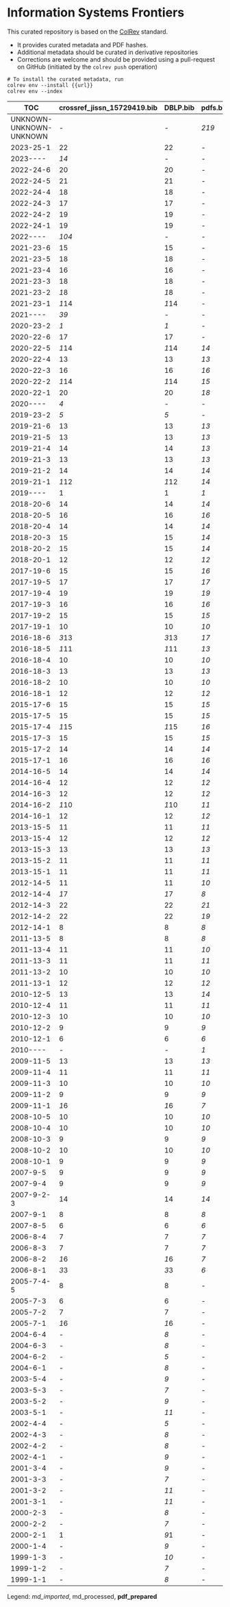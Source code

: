 # Information Systems Frontiers

This curated repository is based on the [ColRev](https://github.com/CoLRev-Ecosystem/colrev) standard.

- It provides curated metadata and PDF hashes.
- Additional metadata should be curated in derivative repositories
- Corrections are welcome and should be provided using a pull-request on GitHub (initiated by the `colrev push` operation)

```
# To install the curated metadata, run
colrev env --install {{url}}
colrev env --index
```

<!-- TABLE_SUMMARY -->

|TOC           |crossref_jissn_15729419.bib|DBLP.bib        |pdfs.bib        |all_merged      |
|--------------|----------------|----------------|----------------|----------------|
|UNKNOWN-UNKNOWN-UNKNOWN|               -|               -|           *219*|              NO|
|2023-25-1     |              22|              22|               -|              NO|
|2023----      |            *14*|               -|               -|              NO|
|2022-24-6     |              20|              20|               -|              NO|
|2022-24-5     |              21|              21|               -|              NO|
|2022-24-4     |              18|              18|               -|              NO|
|2022-24-3     |              17|              17|               -|              NO|
|2022-24-2     |              19|              19|               -|              NO|
|2022-24-1     |              19|              19|               -|              NO|
|2022----      |           *104*|               -|               -|              NO|
|2021-23-6     |              15|              15|               -|              NO|
|2021-23-5     |              18|              18|               -|              NO|
|2021-23-4     |              16|              16|               -|              NO|
|2021-23-3     |              18|              18|               -|              NO|
|2021-23-2     |            *1*8|            *1*8|               -|              NO|
|2021-23-1     |           *1*14|           *1*14|               -|              NO|
|2021----      |            *39*|               -|               -|              NO|
|2020-23-2     |             *1*|             *1*|               -|              NO|
|2020-22-6     |              17|              17|               -|              NO|
|2020-22-5     |           *1*14|           *1*14|            *14*|              NO|
|2020-22-4     |              13|              13|            *13*|              NO|
|2020-22-3     |              16|              16|            *16*|              NO|
|2020-22-2     |           *1*14|           *1*14|            *15*|              NO|
|2020-22-1     |              20|              20|            *18*|              NO|
|2020----      |             *4*|               -|               -|              NO|
|2019-23-2     |             *5*|             *5*|               -|              NO|
|2019-21-6     |              13|              13|            *13*|              NO|
|2019-21-5     |              13|              13|            *13*|              NO|
|2019-21-4     |              14|              14|            *13*|              NO|
|2019-21-3     |              13|              13|            *13*|              NO|
|2019-21-2     |              14|              14|            *14*|              NO|
|2019-21-1     |           *1*12|           *1*12|            *14*|              NO|
|2019----      |               1|               1|             *1*|              NO|
|2018-20-6     |              14|              14|            *14*|              NO|
|2018-20-5     |              16|              16|            *16*|              NO|
|2018-20-4     |              14|              14|            *14*|              NO|
|2018-20-3     |              15|              15|            *14*|              NO|
|2018-20-2     |              15|              15|            *14*|              NO|
|2018-20-1     |              12|              12|            *12*|              NO|
|2017-19-6     |              15|              15|            *16*|              NO|
|2017-19-5     |              17|              17|            *17*|              NO|
|2017-19-4     |              19|              19|            *19*|              NO|
|2017-19-3     |              16|              16|            *16*|              NO|
|2017-19-2     |              15|              15|            *15*|              NO|
|2017-19-1     |              10|              10|            *10*|              NO|
|2016-18-6     |           *3*13|           *3*13|            *17*|              NO|
|2016-18-5     |           *1*11|           *1*11|            *13*|              NO|
|2016-18-4     |              10|              10|            *10*|              NO|
|2016-18-3     |              13|              13|            *13*|              NO|
|2016-18-2     |              10|              10|            *10*|              NO|
|2016-18-1     |              12|              12|            *12*|              NO|
|2015-17-6     |              15|              15|            *15*|              NO|
|2015-17-5     |              15|              15|            *15*|              NO|
|2015-17-4     |           *1*15|           *1*15|            *16*|              NO|
|2015-17-3     |              15|              15|            *15*|              NO|
|2015-17-2     |              14|              14|            *14*|              NO|
|2015-17-1     |              16|              16|            *16*|              NO|
|2014-16-5     |              14|              14|            *14*|              NO|
|2014-16-4     |              12|              12|            *12*|              NO|
|2014-16-3     |              12|              12|            *12*|              NO|
|2014-16-2     |           *1*10|           *1*10|            *11*|              NO|
|2014-16-1     |              12|              12|            *12*|              NO|
|2013-15-5     |              11|              11|            *11*|              NO|
|2013-15-4     |              12|              12|            *12*|              NO|
|2013-15-3     |              13|              13|            *13*|              NO|
|2013-15-2     |              11|              11|            *11*|              NO|
|2013-15-1     |              11|              11|            *11*|              NO|
|2012-14-5     |              11|              11|            *10*|              NO|
|2012-14-4     |            *1*7|            *1*7|             *8*|              NO|
|2012-14-3     |              22|              22|            *21*|              NO|
|2012-14-2     |              22|              22|            *19*|              NO|
|2012-14-1     |               8|               8|             *8*|              NO|
|2011-13-5     |               8|               8|             *8*|              NO|
|2011-13-4     |              11|              11|            *10*|              NO|
|2011-13-3     |              11|              11|            *11*|              NO|
|2011-13-2     |              10|              10|            *10*|              NO|
|2011-13-1     |              12|              12|            *12*|              NO|
|2010-12-5     |              13|              13|            *14*|              NO|
|2010-12-4     |              11|              11|            *11*|              NO|
|2010-12-3     |              10|              10|            *10*|              NO|
|2010-12-2     |               9|               9|             *9*|              NO|
|2010-12-1     |               6|               6|             *6*|              NO|
|2010----      |               -|               -|             *1*|              NO|
|2009-11-5     |              13|              13|            *13*|              NO|
|2009-11-4     |              11|              11|            *11*|              NO|
|2009-11-3     |              10|              10|            *10*|              NO|
|2009-11-2     |               9|               9|             *9*|              NO|
|2009-11-1     |            *1*6|            *1*6|             *7*|              NO|
|2008-10-5     |              10|              10|            *10*|              NO|
|2008-10-4     |              10|              10|            *10*|              NO|
|2008-10-3     |               9|               9|             *9*|              NO|
|2008-10-2     |              10|              10|            *10*|              NO|
|2008-10-1     |               9|               9|             *9*|              NO|
|2007-9-5      |               9|               9|             *9*|              NO|
|2007-9-4      |               9|               9|             *9*|              NO|
|2007-9-2-3    |              14|              14|            *14*|              NO|
|2007-9-1      |               8|               8|             *8*|              NO|
|2007-8-5      |               6|               6|             *6*|              NO|
|2006-8-4      |               7|               7|             *7*|              NO|
|2006-8-3      |               7|               7|             *7*|              NO|
|2006-8-2      |            *1*6|            *1*6|             *7*|              NO|
|2006-8-1      |            *3*3|            *3*3|             *6*|              NO|
|2005-7-4-5    |               8|               8|               -|              NO|
|2005-7-3      |               6|               6|               -|              NO|
|2005-7-2      |               7|               7|               -|              NO|
|2005-7-1      |            *1*6|            *1*6|               -|              NO|
|2004-6-4      |               -|             *8*|               -|              NO|
|2004-6-3      |               -|             *8*|               -|              NO|
|2004-6-2      |               -|             *5*|               -|              NO|
|2004-6-1      |               -|             *8*|               -|              NO|
|2003-5-4      |               -|             *9*|               -|              NO|
|2003-5-3      |               -|             *7*|               -|              NO|
|2003-5-2      |               -|             *9*|               -|              NO|
|2003-5-1      |               -|            *11*|               -|              NO|
|2002-4-4      |               -|             *5*|               -|              NO|
|2002-4-3      |               -|             *8*|               -|              NO|
|2002-4-2      |               -|             *8*|               -|              NO|
|2002-4-1      |               -|             *9*|               -|              NO|
|2001-3-4      |               -|             *9*|               -|              NO|
|2001-3-3      |               -|             *7*|               -|              NO|
|2001-3-2      |               -|            *11*|               -|              NO|
|2001-3-1      |               -|            *11*|               -|              NO|
|2000-2-3      |               -|             *8*|               -|              NO|
|2000-2-2      |               -|             *7*|               -|              NO|
|2000-2-1      |               1|            *9*1|               -|              NO|
|2000-1-4      |               -|             *9*|               -|              NO|
|1999-1-3      |               -|            *10*|               -|              NO|
|1999-1-2      |               -|             *7*|               -|              NO|
|1999-1-1      |               -|             *8*|               -|              NO|

Legend: *md_imported*, md_processed, **pdf_prepared**
